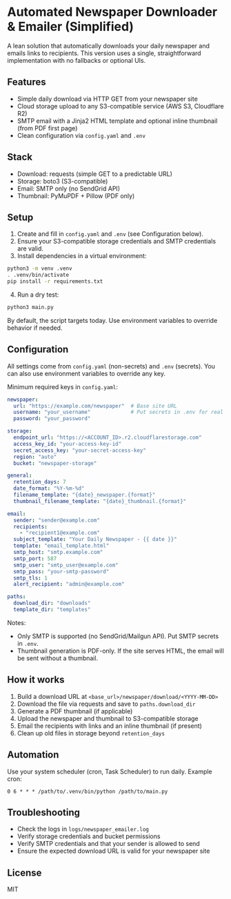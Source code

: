# Automated Newspaper Downloader & Emailer (Simplified)

A lean solution that automatically downloads your daily newspaper and emails links to recipients. This version uses a single, straightforward implementation with no fallbacks or optional UIs.

## Features

- Simple daily download via HTTP GET from your newspaper site
- Cloud storage upload to any S3-compatible service (AWS S3, Cloudflare R2)
- SMTP email with a Jinja2 HTML template and optional inline thumbnail (from PDF first page)
- Clean configuration via `config.yaml` and `.env`

## Stack

- Download: requests (simple GET to a predictable URL)
- Storage: boto3 (S3-compatible)
- Email: SMTP only (no SendGrid API)
- Thumbnail: PyMuPDF + Pillow (PDF only)

## Setup

1. Create and fill in `config.yaml` and `.env` (see Configuration below).
2. Ensure your S3-compatible storage credentials and SMTP credentials are valid.
3. Install dependencies in a virtual environment:

```bash
python3 -m venv .venv
. .venv/bin/activate
pip install -r requirements.txt
```

4. Run a dry test:

```bash
python3 main.py
```

By default, the script targets today. Use environment variables to override behavior if needed.

## Configuration

All settings come from `config.yaml` (non-secrets) and `.env` (secrets). You can also use environment variables to override any key.

Minimum required keys in `config.yaml`:

```yaml
newspaper:
  url: "https://example.com/newspaper"  # Base site URL
  username: "your_username"             # Put secrets in .env for real
  password: "your_password"

storage:
  endpoint_url: "https://<ACCOUNT_ID>.r2.cloudflarestorage.com"
  access_key_id: "your-access-key-id"
  secret_access_key: "your-secret-access-key"
  region: "auto"
  bucket: "newspaper-storage"

general:
  retention_days: 7
  date_format: "%Y-%m-%d"
  filename_template: "{date}_newspaper.{format}"
  thumbnail_filename_template: "{date}_thumbnail.{format}"

email:
  sender: "sender@example.com"
  recipients:
    - "recipient1@example.com"
  subject_template: "Your Daily Newspaper - {{ date }}"
  template: "email_template.html"
  smtp_host: "smtp.example.com"
  smtp_port: 587
  smtp_user: "smtp_user@example.com"
  smtp_pass: "your-smtp-password"
  smtp_tls: 1
  alert_recipient: "admin@example.com"

paths:
  download_dir: "downloads"
  template_dir: "templates"
```

Notes:
- Only SMTP is supported (no SendGrid/Mailgun API). Put SMTP secrets in `.env`.
- Thumbnail generation is PDF-only. If the site serves HTML, the email will be sent without a thumbnail.

## How it works

1. Build a download URL at `<base_url>/newspaper/download/<YYYY-MM-DD>`
2. Download the file via requests and save to `paths.download_dir`
3. Generate a PDF thumbnail (if applicable)
4. Upload the newspaper and thumbnail to S3-compatible storage
5. Email the recipients with links and an inline thumbnail (if present)
6. Clean up old files in storage beyond `retention_days`

## Automation

Use your system scheduler (cron, Task Scheduler) to run daily. Example cron:

```
0 6 * * * /path/to/.venv/bin/python /path/to/main.py
```

## Troubleshooting

- Check the logs in `logs/newspaper_emailer.log`
- Verify storage credentials and bucket permissions
- Verify SMTP credentials and that your sender is allowed to send
- Ensure the expected download URL is valid for your newspaper site

## License

MIT